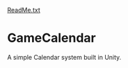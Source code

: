 [ReadMe.txt](https://github.com/DaryllBall/GameCalendar/files/6678084/ReadMe.txt)
# GameCalendar
A simple Calendar system built in Unity.
